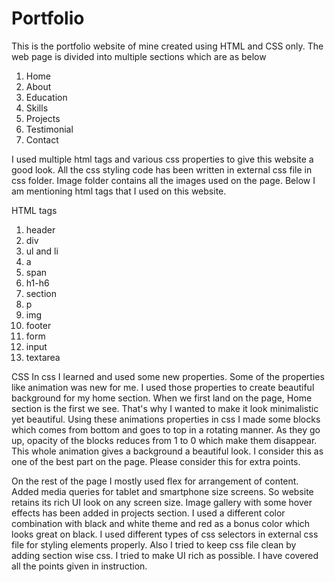 # Portfolio


This is the portfolio website of mine created using HTML and CSS only. The web page is divided into multiple sections which are as below
1. Home
2. About
3. Education
4. Skills
5. Projects
6. Testimonial
7. Contact

I used multiple html tags and various css properties to give this website a good look. All the css styling code has been written in external css file in css folder. Image folder contains all the images used on the page. Below I am mentioning html tags that I used on this website.


HTML tags
1. header
2. div
3. ul and li
4. a
5. span
6. h1-h6
7. section
8. p
9. img
10. footer
11. form
12. input
13. textarea


CSS
In css I learned and used some new properties. Some of the properties like animation was new for me. I used those properties to create beautiful background for my home section. When we first land on the page, Home section is the first we see. That's why I wanted to make it look minimalistic yet beautiful. Using these animations properties in css I made some blocks which comes from bottom and goes to top in a rotating manner. As they go up, opacity of the blocks reduces from 1 to 0 which make them disappear. This whole animation gives a background a beautiful look. I consider this as one of the best part on the page. Please consider this for extra points. 

On the rest of the page I mostly used flex for arrangement of content. Added media queries for tablet and smartphone size screens. So website retains its rich UI look on any screen size. Image gallery with some hover effects has been added in projects section. I used a different color combination with black and white theme and red as a bonus color which looks great on black. I used different types of css selectors in external css file for styling elements properly. Also I tried to keep css file clean by adding section wise css.  I tried to make UI rich as possible. I have covered all the points given in instruction. 



